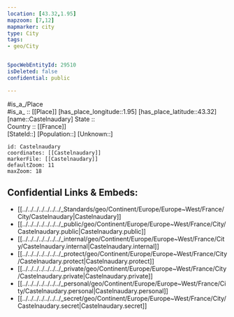 ```yaml
---
location: [43.32,1.95] 
mapzoom: [7,12] 
mapmarker: city 
type: City
tags:
- geo/City


SpocWebEntityId: 29510
isDeleted: false
confidential: public

---
```

#is_a_/Place  
#is_a_ :: [[Place]] 
[has_place_longitude::1.95] 
[has_place_latitude::43.32] 
[name::Castelnaudary] 
State ::  
Country :: [[France]]  
[StateId::] 
[Population::] 
[Unknown::] 


```leaflet
id: Castelnaudary
coordinates: [[Castelnaudary]] 
markerFile: [[Castelnaudary]] 
defaultZoom: 11 
maxZoom: 18
```


## Confidential Links & Embeds: 
- [[../../../../../../../_Standards/geo/Continent/Europe/Europe~West/France/City/Castelnaudary|Castelnaudary]] 
- [[../../../../../../../_public/geo/Continent/Europe/Europe~West/France/City/Castelnaudary.public|Castelnaudary.public]] 
- [[../../../../../../../_internal/geo/Continent/Europe/Europe~West/France/City/Castelnaudary.internal|Castelnaudary.internal]] 
- [[../../../../../../../_protect/geo/Continent/Europe/Europe~West/France/City/Castelnaudary.protect|Castelnaudary.protect]] 
- [[../../../../../../../_private/geo/Continent/Europe/Europe~West/France/City/Castelnaudary.private|Castelnaudary.private]] 
- [[../../../../../../../_personal/geo/Continent/Europe/Europe~West/France/City/Castelnaudary.personal|Castelnaudary.personal]] 
- [[../../../../../../../_secret/geo/Continent/Europe/Europe~West/France/City/Castelnaudary.secret|Castelnaudary.secret]] 
